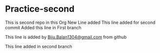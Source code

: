 # Practice-second
This is second repo in this Org
New Line added
This line added for second commit
Added this line in First branch



This line is added by Biju.Balan1304@gmail.com from github


This line added in second branch

